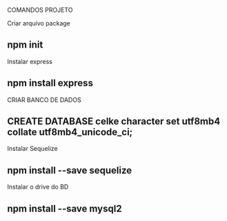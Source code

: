 COMANDOS PROJETO

Criar arquivo package

## npm init

Instalar express

## npm install express

CRIAR BANCO DE DADOS

## CREATE DATABASE celke character set utf8mb4 collate utf8mb4_unicode_ci;

Instalar Sequelize

## npm install --save sequelize

Instalar o drive do BD

## npm install --save mysql2
